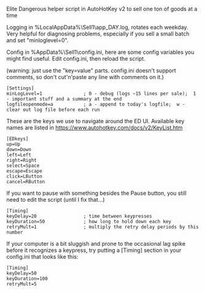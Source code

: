 Elite Dangerous helper script in AutoHotKey v2 to sell one ton of goods at a time

Logging in %LocalAppData%\Sell1\app_DAY.log, rotates each weekday.  Very helpful for diagnosing problems, especially if you sell a small batch and set "minloglevel=0".


Config in %AppData%\Sell1\config.ini, here are some config variables you might find useful.  Edit config.ini, then reload the script.

(warning: just use the "key=value" parts.  config.ini doesn't support comments, so don't cut'n'paste any line with comments on it.)
```
[Settings]
minLogLevel=1				; 0 - debug (logs ~15 lines per sale);  1 - important stuff and a summary at the end
logfileopenmode=a			; a - append to today's logfile;  w - clear out log file before each run
```

These are the keys we use to navigate around the ED UI.  Available key names are listed in https://www.autohotkey.com/docs/v2/KeyList.htm
```
[EDkeys]					
up=Up
down=Down
left=Left
right=Right
select=Space
escape=Escape
click=LButton
cancel=RButton
```
If you want to pause with something besides the Pause button, you still need to edit the script (until I fix that...)

```
[Timing]
keyDelay=20					; time between keypresses
keyDuration=50				; how long to hold down each key
retryMult=1					; multiply the retry delay periods by this number
```

If your computer is a bit sluggish and prone to the occasional lag spike before it recognizes a keypress, try putting a [Timing] section in your config.ini that looks like this:
```
[Timing]
keyDelay=50
keyDuration=100
retryMult=5
```
